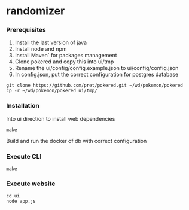 # randomizer

### Prerequisites
1. Install the last version of java
2. Install node and npm
3. Install Maven` for packages management
4. Clone pokered and copy this into ui/tmp
5. Rename the ui/config/config.example.json to ui/config/config.json
6. In config.json, put the correct configuration for postgres database
```
git clone https://github.com/pret/pokered.git ~/wd/pokemon/pokered
cp -r ~/wd/pokemon/pokered ui/tmp/
```

### Installation
Into ui direction to install web dependencies
```
make
```
Build and run the docker of db with correct configuration


### Execute CLI
```
make
```
    
### Execute website
```
cd ui
node app.js
```
